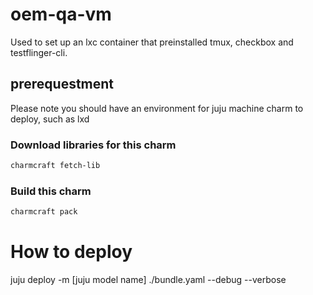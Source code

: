 # oem-qa-vm

Used to set up an lxc container that preinstalled tmux, checkbox and testflinger-cli.

## prerequestment
Please note you should have an environment for juju machine charm to deploy, such as lxd
### Download libraries for this charm
```bash
charmcraft fetch-lib
```

### Build this charm
```bash
charmcraft pack
```

# How to deploy
juju deploy -m [juju model name] ./bundle.yaml --debug --verbose
